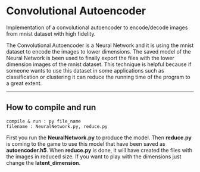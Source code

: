 # Convolutional Autoencoder

Implementation of a convolutional autoencoder to encode/decode images from mnist dataset with high fidelity.

The Convolutional Autoencoder is a Neural Network and it is using the mnist dataset to encode the images to lower dimensions.
The saved model of the Neural Network is been used to finally export the files with the lower dimension images of the mnist dataset.
Τhis technique is helpful because if someone wants to use this dataset in some applications such as classification or clustering it can reduce the running time of the program to a great extent.

--------------------------------
How to compile and run
--------------------------------

    compile & run : py file_name
    filename : NeuralNetwork.py, reduce.py

First you run the **NeuralNetwork.py** to produce the model. Then **reduce.py** is coming to the game to use this model that have been saved as **autoencoder.h5**. 
When **reduce.py** is done, it will have created the files with the images in reduced size. If you want to play with the dimensions just change the **latent_dimension**.
